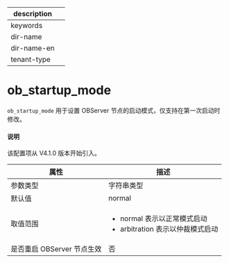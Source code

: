 |description||
|---|---|
|keywords||
|dir-name||
|dir-name-en||
|tenant-type||

# ob_startup_mode

`ob_startup_mode` 用于设置 OBServer 节点的启动模式，仅支持在第一次启动时修改。

<main id="notice" type='explain'>
  <h4>说明</h4>
  <p>该配置项从 V4.1.0 版本开始引入。</p>
</main>

| **属性** | **描述** |
| --- | --- |
| 参数类型 | 字符串类型 |
| 默认值 | normal |
| 取值范围 |<ul><li> normal 表示以正常模式启动  </li><li> arbitration 表示以仲裁模式启动 </li></ul>|
| 是否重启 OBServer 节点生效 | 否 |
